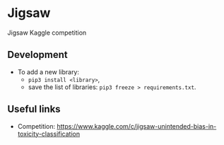 # Jigsaw

Jigsaw Kaggle competition

## Development

- To add a new library:
  - `pip3 install <library>`,
  - save the list of libraries: `pip3 freeze > requirements.txt`.

## Useful links

- Competition: https://www.kaggle.com/c/jigsaw-unintended-bias-in-toxicity-classification
